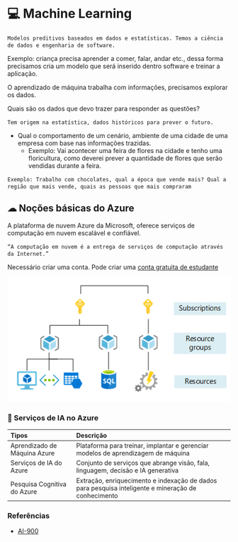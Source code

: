 # 💻 Machine Learning

```
Modelos preditivos baseados em dados e estatísticas. Temos a ciência de dados e engenharia de software.
```


Exemplo: criança precisa aprender a comer, falar, andar etc., dessa forma precisamos cria um modelo que será inserido dentro software e treinar a aplicação. 

O aprendizado de máquina trabalha com informações, precisamos explorar os dados.

Quais são os dados que devo trazer para responder as questões?
```
Tem origem na estatística, dados históricos para prever o futuro.
```
- Qual o comportamento de um cenário, ambiente de uma cidade de uma empresa com base nas informações trazidas.
    - Exemplo: Vai acontecer uma feira de flores na cidade e tenho uma floricultura, como deverei prever a quantidade de flores que serão vendidas durante a feira.
```  
Exemplo: Trabalho com chocolates, qual a época que vende mais? Qual a região que mais vende, quais as pessoas que mais compraram
```
## ☁  Noções básicas do Azure
A plataforma de nuvem Azure da Microsoft, oferece serviços de computação em nuvem escalável e confiável.

```
“A computação em nuvem é a entrega de serviços de computação através da Internet.”
```

Necessário criar uma conta. Pode criar uma [conta gratuita de estudante](https://azure.microsoft.com/pt-br/free/students)
 
 ![alt text](../img/az.png)


### 🤖 Serviços de IA no Azure



| Tipos | Descrição |
| :--- |:---|
| Aprendizado de Máquina Azure | Plataforma para treinar, implantar e gerenciar modelos de aprendizagem de máquina |
| Serviços de IA do Azure |	Conjunto de serviços que abrange visão, fala, linguagem, decisão e IA generativa |
| Pesquisa Cognitiva do Azure |	Extração, enriquecimento e indexação de dados para pesquisa inteligente e mineração de conhecimento |

### Referências

- [AI-900](https://learn.microsoft.com/pt-br/credentials/certifications/azure-ai-fundamentals/?practice-assessment-type=certification)